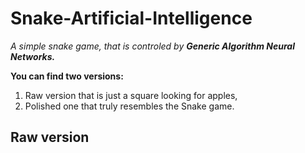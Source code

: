 # Snake-Artificial-Intelligence
*A simple snake game, that is controled by **Generic Algorithm Neural Networks.***

**You can find two versions:**
1. Raw version that is just a square looking for apples,
2. Polished one that truly resembles the Snake game.

## Raw version
